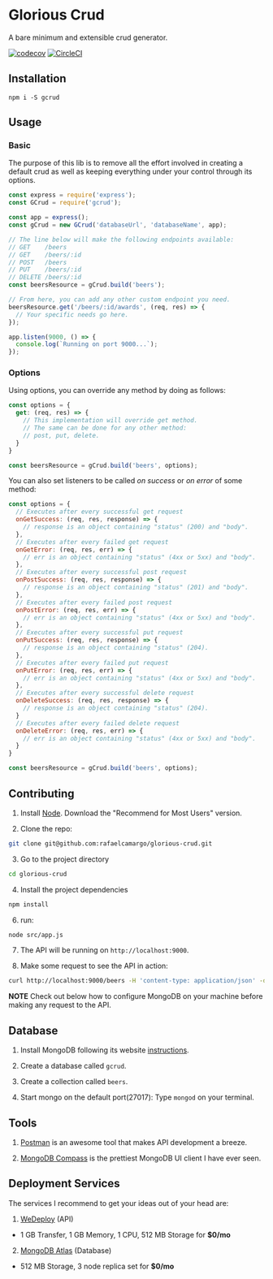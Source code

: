 # Glorious Crud

A bare minimum and extensible crud generator.

[![codecov](https://codecov.io/gh/rafaelcamargo/glorious-crud/branch/master/graph/badge.svg)](https://codecov.io/gh/rafaelcamargo/glorious-crud)
[![CircleCI](https://circleci.com/gh/rafaelcamargo/glorious-crud/tree/master.svg?style=svg)](https://circleci.com/gh/rafaelcamargo/glorious-crud/tree/master)

## Installation

```
npm i -S gcrud
```

## Usage

### Basic

The purpose of this lib is to remove all the effort involved in creating a default crud as well as keeping everything under your control through its options.

``` javascript
const express = require('express');
const GCrud = require('gcrud');

const app = express();
const gCrud = new GCrud('databaseUrl', 'databaseName', app);

// The line below will make the following endpoints available:
// GET    /beers
// GET    /beers/:id
// POST   /beers
// PUT    /beers/:id
// DELETE /beers/:id
const beersResource = gCrud.build('beers');

// From here, you can add any other custom endpoint you need.
beersResource.get('/beers/:id/awards', (req, res) => {
  // Your specific needs go here.
});

app.listen(9000, () => {
  console.log(`Running on port 9000...`);
});

```

### Options

Using options, you can override any method by doing as follows:

``` javascript
const options = {
  get: (req, res) => {
    // This implementation will override get method.
    // The same can be done for any other method:
    // post, put, delete.
  }
}

const beersResource = gCrud.build('beers', options);
```

You can also set listeners to be called *on success* or *on error* of some method:
``` javascript
const options = {
  // Executes after every successful get request
  onGetSuccess: (req, res, response) => {
    // response is an object containing "status" (200) and "body".
  },
  // Executes after every failed get request
  onGetError: (req, res, err) => {
    // err is an object containing "status" (4xx or 5xx) and "body".
  },
  // Executes after every successful post request
  onPostSuccess: (req, res, response) => {
    // response is an object containing "status" (201) and "body".
  },
  // Executes after every failed post request
  onPostError: (req, res, err) => {
    // err is an object containing "status" (4xx or 5xx) and "body".
  },
  // Executes after every successful put request
  onPutSuccess: (req, res, response) => {
    // response is an object containing "status" (204).
  },
  // Executes after every failed put request
  onPutError: (req, res, err) => {
    // err is an object containing "status" (4xx or 5xx) and "body".
  },
  // Executes after every successful delete request
  onDeleteSuccess: (req, res, response) => {
    // response is an object containing "status" (204).
  }
  // Executes after every failed delete request
  onDeleteError: (req, res, err) => {
    // err is an object containing "status" (4xx or 5xx) and "body".
  }
}

const beersResource = gCrud.build('beers', options);
```

## Contributing

1. Install [Node](https://nodejs.org/en/). Download the "Recommend for Most Users" version.

2. Clone the repo:
``` bash
git clone git@github.com:rafaelcamargo/glorious-crud.git
```

3. Go to the project directory
``` bash
cd glorious-crud
```

4. Install the project dependencies
``` bash
npm install
```

6. run:
``` bash
node src/app.js
```

7. The API will be running on `http://localhost:9000`.

8. Make some request to see the API in action:
``` bash
curl http://localhost:9000/beers -H 'content-type: application/json' -d '{"name":"Opa Bier"}'
```

**NOTE**
Check out below how to configure MongoDB on your machine before making any request to the API.

## Database

1. Install MongoDB following its website [instructions](https://docs.mongodb.com/manual/administration/install-community/).

2. Create a database called `gcrud`.

3. Create a collection called `beers`.

4. Start mongo on the default port(27017): Type `mongod` on your terminal.

## Tools

1. [Postman](https://www.getpostman.com/) is an awesome tool that makes API development a breeze.

2. [MongoDB Compass](https://www.mongodb.com/products/compass) is the prettiest MongoDB UI client I have ever seen.

## Deployment Services

The services I recommend to get your ideas out of your head are:

1. [WeDeploy](https://wedeploy.com/) (API)
  - 1 GB Transfer, 1 GB Memory, 1 CPU, 512 MB Storage for **$0/mo**
2. [MongoDB Atlas](https://www.mongodb.com/cloud/atlas) (Database)
  - 512 MB Storage, 3 node replica set for **$0/mo**
